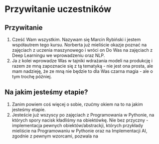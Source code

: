 #  Przywitanie uczestników



## Przywitanie

1. Cześć Wam wszystkim. Nazywam się Marcin Rybiński i jestem współautrem tego kursu. Norberta już mieliście okazje poznać na zajęciach z uczenia maszynowego i wróci on Do Was na zajęciach z Deep Learningu we wprowadzeniu oraz NLP.
2. Ja z kolei wprowadze Was w tajniki wdrażania modeli na produkcję i razem ze mną zapoznacie się z tą tematyką - nie jest ona prosta, ale mam nadzieję, że ze mną nie będzie to dla Was czarna magia - ale o tym trochę później.

## Na jakim jesteśmy etapie? 

1. Zanim powiem coś więcej o sobie, rzućmy okiem na to na jakim jesteśmy etapie.
2. Jesteście już wszyscy po zajęciach z Programowania w Pythonie, na których spory nacisk kładliśmy na obiektówkę. Nie bez przyczny - implementacja pewnych obiektów/abstrackji, których przykłady mieliście na Programowaniu w Pythonie oraz na Implementacji AI, zgodnie z pewnym wzorcami, pozwala na 